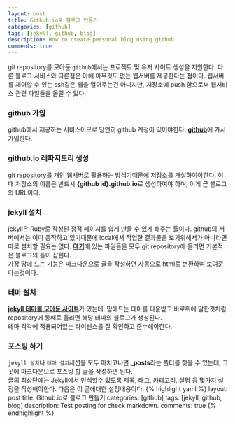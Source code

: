 ```yaml
---
layout: post
title: Github.io로 블로그 만들기
categories: [github]
tags: [jekyll, github, blog]
description: How to create personal blog using github
comments: true
---
```


git repository를 모아둔 `github`에서는 프로젝트 및 유저 사이트 생성을 지원한다. 다른 블로그 서비스와 다른점은 아얘 아무것도 없는 웹서버를 제공한다는 점이다. 웹서버를 제어할 수 있는 ssh같은 쉘을 열어주는건 아니지만, 저장소에 push 함으로써 웹서비스 관련 파일들을 올릴 수 있다. 

### github 가입
github에서 제공하는 서비스이므로 당연히 github 계정이 있어야한다. [**github**](https://github.com)에 가서 가입한다.  

### github.io 레파지토리 생성
git repository를 개인 웹서버로 활용하는 방식기때문에 저장소를 개설하여야한다. 이때 저장소의 이름은 반드시 **{github id}.github.io**로 생성하여야 하며, 이게 곧 블로그의 URL이다.

### jekyll 설치
jekyll은  Ruby로 작성된 정적 페이지를 쉽게 만들 수 있게 해주는 툴이다. github의 서버에서는 이미 동작하고 있기때문에 local에서 작업한 결과물을 보기위해서가 아니라면 따로 설치할 필요는 없다. [**여기**](https://github.com/barryclark/jekyll-now)에 있는 파일들을 모두 git repository에 올리면 기본적은 블로그의 틀이 잡힌다.  
가장 맘에 드는 기능은 마크다운으로 글을 작성하면 자동으로 html로 변환하여 보여준다는것이다.

### 테마 설치
[**jekyll 테마를 모아둔 사이트**](http://jekyllthemes.org/)가 있는데, 맘에드는 테마를 다운받고 바로위에 말한것처럼 repository에 통째로 올리면 해당 테마의 블로그가 생성된다.  
테마 각각에 적용되어있는 라이센스를 잘 확인하고 준수해야한다.

### 포스팅 하기
`jekyll 설치`나 `테마 설치`세션을 모두 마치고나면 **_posts**라는 폴더를 찾을 수 있는데, 그곳에 마크다운으로 포스팅 할 글을 작성하면 된다.   
글의 최상단에는 Jekyll에서 인식할수 있도록 제목, 태그, 카테고리, 설명 등 몇가지 설정을 작성해야한다. 다음은 이 글에대한 설정내용이다.
{% highlight yaml %}
layout: post
title: Github.io로 블로그 만들기
categories: [github]
tags: [jekyll, github, blog]
description: Test posting for check markdown.
comments: true
{% endhighlight %}
